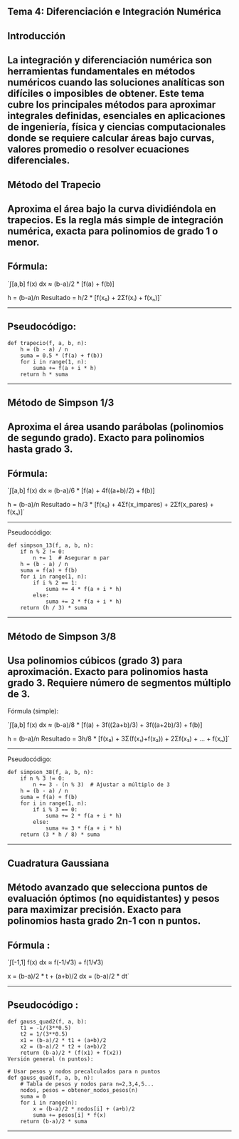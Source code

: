 Tema 4: Diferenciación e Integración Numérica
------------------------
Introducción
------------------------
La integración y diferenciación numérica son herramientas fundamentales en métodos numéricos cuando las soluciones analíticas son difíciles o imposibles de obtener. Este tema cubre los principales métodos para aproximar integrales definidas, esenciales en aplicaciones de ingeniería, física y ciencias computacionales donde se requiere calcular áreas bajo curvas, valores promedio o resolver ecuaciones diferenciales.
------------------------
Método del Trapecio
------------------------
Aproxima el área bajo la curva dividiéndola en trapecios. Es la regla más simple de integración numérica, exacta para polinomios de grado 1 o menor.
------------------------
Fórmula:
------------------------
`∫[a,b] f(x) dx ≈ (b-a)/2 * [f(a) + f(b)]

h = (b-a)/n
Resultado = h/2 * [f(x₀) + 2Σf(xᵢ) + f(xₙ)]`

------------------------
Pseudocódigo:
------------------------
```
def trapecio(f, a, b, n):
    h = (b - a) / n
    suma = 0.5 * (f(a) + f(b))
    for i in range(1, n):
        suma += f(a + i * h)
    return h * suma
```
------------------------
Método de Simpson 1/3
------------------------
Aproxima el área usando parábolas (polinomios de segundo grado). Exacto para polinomios hasta grado 3.
------------------------
Fórmula:
------------------------
`∫[a,b] f(x) dx ≈ (b-a)/6 * [f(a) + 4f((a+b)/2) + f(b)]


h = (b-a)/n
Resultado = h/3 * [f(x₀) + 4Σf(x_impares) + 2Σf(x_pares) + f(xₙ)]`

------------------------
Pseudocódigo:
```
def simpson_13(f, a, b, n):
    if n % 2 != 0:
        n += 1  # Asegurar n par
    h = (b - a) / n
    suma = f(a) + f(b)
    for i in range(1, n):
        if i % 2 == 1:
            suma += 4 * f(a + i * h)
        else:
            suma += 2 * f(a + i * h)
    return (h / 3) * suma
```
------------------------
Método de Simpson 3/8
------------------------
Usa polinomios cúbicos (grado 3) para aproximación. Exacto para polinomios hasta grado 3. Requiere número de segmentos múltiplo de 3.
------------------------
Fórmula (simple):

`∫[a,b] f(x) dx ≈ (b-a)/8 * [f(a) + 3f((2a+b)/3) + 3f((a+2b)/3) + f(b)]


h = (b-a)/n
Resultado = 3h/8 * [f(x₀) + 3Σ(f(x₁)+f(x₂)) + 2Σf(x₃) + ... + f(xₙ)]`

------------------------
Pseudocódigo:
```
def simpson_38(f, a, b, n):
    if n % 3 != 0:
        n += 3 - (n % 3)  # Ajustar a múltiplo de 3
    h = (b - a) / n
    suma = f(a) + f(b)
    for i in range(1, n):
        if i % 3 == 0:
            suma += 2 * f(a + i * h)
        else:
            suma += 3 * f(a + i * h)
    return (3 * h / 8) * suma
```
------------------------
Cuadratura Gaussiana
------------------------

Método avanzado que selecciona puntos de evaluación óptimos (no equidistantes) y pesos para maximizar precisión. Exacto para polinomios hasta grado 2n-1 con n puntos.
------------------------
Fórmula :
------------------------
`∫[-1,1] f(x) dx ≈ f(-1/√3) + f(1/√3)


x = (b-a)/2 * t + (a+b)/2
dx = (b-a)/2 * dt`

------------------------
Pseudocódigo :
------------------------
```
def gauss_quad2(f, a, b):
    t1 = -1/(3**0.5)
    t2 = 1/(3**0.5)
    x1 = (b-a)/2 * t1 + (a+b)/2
    x2 = (b-a)/2 * t2 + (a+b)/2
    return (b-a)/2 * (f(x1) + f(x2))
Versión general (n puntos):

# Usar pesos y nodos precalculados para n puntos
def gauss_quad(f, a, b, n):
    # Tabla de pesos y nodos para n=2,3,4,5...
    nodos, pesos = obtener_nodos_pesos(n)
    suma = 0
    for i in range(n):
        x = (b-a)/2 * nodos[i] + (a+b)/2
        suma += pesos[i] * f(x)
    return (b-a)/2 * suma
```
------------------------
